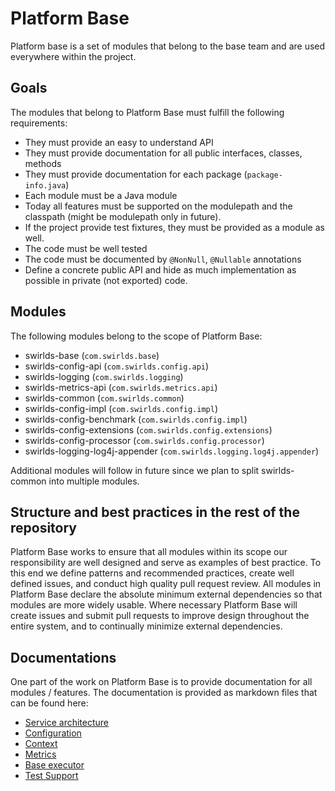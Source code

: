 # Platform Base

Platform base is a set of modules that belong to the base team and are used everywhere within the project.

## Goals

The modules that belong to Platform Base must fulfill the following requirements:

- They must provide an easy to understand API
- They must provide documentation for all public interfaces, classes, methods
- They must provide documentation for each package (`package-info.java`)
- Each module must be a Java module
- Today all features must be supported on the modulepath and the classpath (might be modulepath only in future).
- If the project provide test fixtures, they must be provided as a module as well.
- The code must be well tested
- The code must be documented by `@NonNull`, `@Nullable` annotations
- Define a concrete public API and hide as much implementation as possible in private (not exported) code.

## Modules

The following modules belong to the scope of Platform Base:

- swirlds-base (`com.swirlds.base`)
- swirlds-config-api (`com.swirlds.config.api`)
- swirlds-logging (`com.swirlds.logging`)
- swirlds-metrics-api (`com.swirlds.metrics.api`)
- swirlds-common (`com.swirlds.common`)
- swirlds-config-impl (`com.swirlds.config.impl`)
- swirlds-config-benchmark (`com.swirlds.config.impl`)
- swirlds-config-extensions (`com.swirlds.config.extensions`)
- swirlds-config-processor (`com.swirlds.config.processor`)
- swirlds-logging-log4j-appender (`com.swirlds.logging.log4j.appender`)

Additional modules will follow in future since we plan to split swirlds-common into multiple modules.

## Structure and best practices in the rest of the repository

Platform Base works to ensure that all modules within its scope our responsibility are well designed and serve as examples of best practice.
To this end we define patterns and recommended practices, create well defined issues, and conduct high quality pull request review.
All modules in Platform Base declare the absolute minimum external dependencies so that modules are more widely usable.
Where necessary Platform Base will create issues and submit pull requests to improve design throughout the entire system, and to continually minimize external dependencies.

## Documentations

One part of the work on Platform Base is to provide documentation for all modules / features.
The documentation is provided as markdown files that can be found here:

- [Service architecture](./service-architecture/service-architecture.md)
- [Configuration](./configuration/configuration.md)
- [Context](./context/context.md)
- [Metrics](./metrics/metrics.md)
- [Base executor](./base-executor/base-executor.md)
- [Test Support](./test-support/test-support.md)